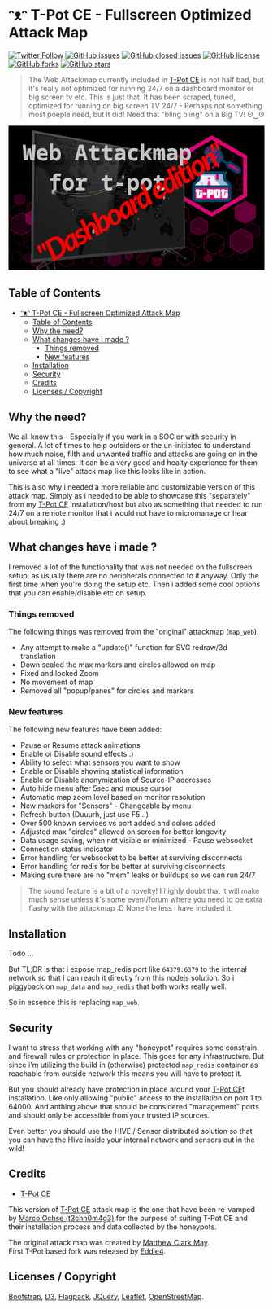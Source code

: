 # ᵔᴥᵔ T-Pot CE - Fullscreen Optimized Attack Map

[![Twitter Follow](https://img.shields.io/twitter/follow/davidbl.svg?style=social&label=Follow)](https://twitter.com/davidbl) [![GitHub issues](https://img.shields.io/github/issues/kawaiipantsu/tpotce-fullscreen-attackmap.svg)](https://github.com/kawaiipantsu/tpotce-fullscreen-attackmap/issues) [![GitHub closed issues](https://img.shields.io/github/issues-closed/kawaiipantsu/tpotce-fullscreen-attackmap.svg)](https://github.com/kawaiipantsu/tpotce-fullscreen-attackmap/issues) [![GitHub license](https://img.shields.io/github/license/kawaiipantsu/tpotce-fullscreen-attackmap.svg)](https://github.com/kawaiipantsu/tpotce-fullscreen-attackmap/blob/master/LICENSE) [![GitHub forks](https://img.shields.io/github/forks/kawaiipantsu/tpotce-fullscreen-attackmap.svg)](https://github.com/kawaiipantsu/tpotce-fullscreen-attackmap/network) [![GitHub stars](https://img.shields.io/github/stars/kawaiipantsu/tpotce-fullscreen-attackmap.svg)](https://github.com/kawaiipantsu/tpotce-fullscreen-attackmap/stargazers)

> The Web Attackmap currently included in [T-Pot CE](https://github.com/telekom-security/tpotce) is not half bad, but it's really not optimized for running 24/7 on a dashboard monitor or big screen tv etc. This is just that. It has been scraped, tuned, optimized for running on big screen TV 24/7 - Perhaps not something most poeple need, but it did! Need that "bling bling" on a Big TV! ʘ‿ʘ

[![T-Pot Web Attackmap](tpot-attackmap-dashboard.png "T-Pot Web Attackmap 'Dashboard' Edition")](https://github.com/telekom-security/tpotce)

## Table of Contents

- [ᵔᴥᵔ T-Pot CE - Fullscreen Optimized Attack Map](#ᵔᴥᵔ-t-pot-ce---fullscreen-optimized-attack-map)
  - [Table of Contents](#table-of-contents)
  - [Why the need?](#why-the-need)
  - [What changes have i made ?](#what-changes-have-i-made-)
    - [Things removed](#things-removed)
    - [New features](#new-features)
  - [Installation](#installation)
  - [Security](#security)
  - [Credits](#credits)
  - [Licenses / Copyright](#licenses--copyright)

## Why the need?

We all know this - Especially if you work in a SOC or with security in general. A lot of times to help outsiders or the un-initiated to understand how much noise, filth and unwanted traffic and attacks are going on in the universe at all times. It can be a very good and healty experience for them to see what a "live" attack map like this looks like in action.

This is also why i needed a more reliable and customizable version of this attack map. Simply as i needed to be able to showcase this "separately" from my [T-Pot CE](https://github.com/telekom-security/tpotce) installation/host but also as something that needed to run 24/7 on a remote monitor that i would not have to micromanage or hear about breaking :)

## What changes have i made ?

I removed a lot of the functionality that was not needed on the fullscreen setup, as usually there are no peripherals connected to it anyway. Only the first time when you're doing the setup etc. Then i added some cool options that you can enable/disable etc on setup.

### Things removed

The following things was removed from the "original" attackmap (`map_web`).

- Any attempt to make a "update()" function for SVG redraw/3d translation
- Down scaled the max markers and circles allowed on map
- Fixed and locked Zoom
- No movement of map
- Removed all "popup/panes" for circles and markers

### New features

The following new features have been added:

- Pause or Resume attack animations
- Enable or Disable sound effects :)
- Ability to select what sensors you want to show
- Enable or Disable showing statistical information
- Enable or Disable anonymization of Source-IP addresses
- Auto hide menu after 5sec and mouse cursor
- Automatic map zoom level based on monitor resolution
- New markers for "Sensors" - Changeable by menu
- Refresh button (Duuurh, just use F5...)
- Over 500 known services vs port added and colors added
- Adjusted max "circles" allowed on screen for better longevity
- Data usage saving, when not visible or minimized - Pause websocket
- Connection status indicator
- Error handling for websocket to be better at surviving disconnects
- Error handling for redis for be better at surviving disconnects
- Making sure there are no "mem" leaks or buildups so we can run 24/7

> The sound feature is a bit of a novelty! I highly doubt that it will make much sense unless it's some event/forum where you need to be extra flashy with the attackmap :D None the less i have included it.

## Installation

Todo ...

But TL;DR is that i expose map_redis port like `64379:6379` to the internal network so that i can reach it directly from this nodejs solution. So i piggyback on `map_data` and `map_redis` that both works really well.

So in essence this is replacing `map_web`.

## Security

I want to stress that working with any "honeypot" requires some constrain and firewall rules or protection in place. This goes for any infrastructure. But since i'm utilizing the build in (otherwise) protected `map_redis` container as reachable from outside network this means you will have to protect it.

But you should already have protection in place around your [T-Pot CE](https://github.com/telekom-security/tpotce)t installation. Like only allowing "public" access to the installation on port 1 to 64000. And anthing above that should be considered "management" ports and should only be accessible from your trusted IP sources.

Even better you should use the HIVE / Sensor distributed solution so that you can have the Hive inside your internal network and sensors out in the wild!

## Credits

- [T-Pot CE](https://github.com/telekom-security/tpotce)

This version of [T-Pot CE](https://github.com/telekom-security/tpotce) attack map is the one that have been re-vamped by [Marco Ochse (t3chn0m4g3)](https://github.com/t3chn0m4g3) for the purpose of suiting T-Pot CE and their installation process and data collected by the honeypots.

The original attack map was created by [Matthew Clark May](https://github.com/MatthewClarkMay/geoip-attack-map).  
First T-Pot based fork was released by [Eddie4](https://github.com/eddie4/geoip-attack-map).

## Licenses / Copyright

[Bootstrap](https://getbootstrap.com/docs/4.0/about/license/), [D3](https://github.com/d3/d3/blob/main/LICENSE), [Flagpack](https://github.com/Yummygum/flagpack-core/blob/main/LICENSE), [JQuery](https://jquery.org/license/), [Leaflet](https://github.com/Leaflet/Leaflet/blob/main/LICENSE), [OpenStreetMap](https://www.openstreetmap.org/copyright).
